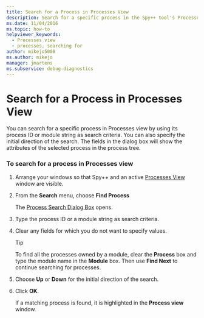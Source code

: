```yaml
---
title: Search for a Process in Processes View
description: Search for a specific process in the Spy++ tool's Processes view by using its process ID or module string as search criteria when debugging in Visual Studio.
ms.date: 11/04/2016
ms.topic: how-to
helpviewer_keywords: 
  - Processes view
  - processes, searching for
author: mikejo5000
ms.author: mikejo
manager: jmartens
ms.subservice: debug-diagnostics
---
```

# Search for a Process in Processes View

You can search for a specific process in Processes view by using its process ID or module string as search criteria. You can also specify the initial direction of the search. The fields in the dialog box will show the attributes of the selected process in the process tree.

### To search for a process in Processes view

1. Arrange your windows so that Spy++ and an active [Processes View](../debugger/processes-view.md) window are visible.

2. From the **Search** menu, choose **Find Process**

    The [Process Search Dialog Box](../debugger/process-search-dialog-box.md) opens.

3. Type the process ID or a module string as search criteria.

4. Clear any fields for which you do not want to specify values.

   > [!TIP]
   > To find all the processes owned by a module, clear the **Process** box and type the module name in the **Module** box. Then use **Find Next** to continue searching for processes.

5. Choose **Up** or **Down** for the initial direction of the search.

6. Click **OK**.

   If a matching process is found, it is highlighted in the **Process view** window.